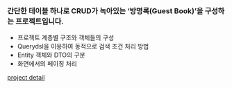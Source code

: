 ### 간단한 테이블 하나로 CRUD가 녹아있는 ‘방명록(Guest Book)’을 구성하는 프로젝트입니다.

- 프로젝트 계층별 구조와 객체들의 구성
- Querydsl을 이용하여 동적으로 검색 조건 처리 방법
- Entity 객체와 DTO의 구분
- 화면에서의 페이징 처리


[project detail](https://www.notion.so/GuestBook-cf5fec92edc2401eb44896354b0f4a54)
